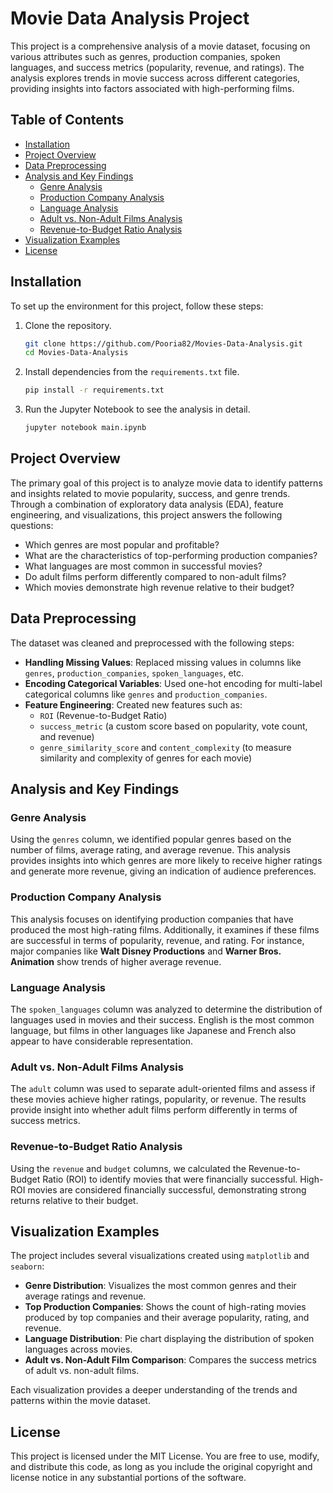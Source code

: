 # Movie Data Analysis Project

This project is a comprehensive analysis of a movie dataset, focusing on various attributes such as genres, production companies, spoken languages, and success metrics (popularity, revenue, and ratings). The analysis explores trends in movie success across different categories, providing insights into factors associated with high-performing films.

## Table of Contents

- [Installation](#installation)
- [Project Overview](#project-overview)
- [Data Preprocessing](#data-preprocessing)
- [Analysis and Key Findings](#analysis-and-key-findings)
  - [Genre Analysis](#genre-analysis)
  - [Production Company Analysis](#production-company-analysis)
  - [Language Analysis](#language-analysis)
  - [Adult vs. Non-Adult Films Analysis](#adult-vs-non-adult-films-analysis)
  - [Revenue-to-Budget Ratio Analysis](#revenue-to-budget-ratio-analysis)
- [Visualization Examples](#visualization-examples)
- [License](#license)

## Installation

To set up the environment for this project, follow these steps:

1. Clone the repository.
   ```bash
   git clone https://github.com/Pooria82/Movies-Data-Analysis.git
   cd Movies-Data-Analysis
   ```

2. Install dependencies from the `requirements.txt` file.
   ```bash
   pip install -r requirements.txt
   ```

3. Run the Jupyter Notebook to see the analysis in detail.
   ```bash
   jupyter notebook main.ipynb
   ```

## Project Overview

The primary goal of this project is to analyze movie data to identify patterns and insights related to movie popularity, success, and genre trends. Through a combination of exploratory data analysis (EDA), feature engineering, and visualizations, this project answers the following questions:

- Which genres are most popular and profitable?
- What are the characteristics of top-performing production companies?
- What languages are most common in successful movies?
- Do adult films perform differently compared to non-adult films?
- Which movies demonstrate high revenue relative to their budget?

## Data Preprocessing

The dataset was cleaned and preprocessed with the following steps:

- **Handling Missing Values**: Replaced missing values in columns like `genres`, `production_companies`, `spoken_languages`, etc.
- **Encoding Categorical Variables**: Used one-hot encoding for multi-label categorical columns like `genres` and `production_companies`.
- **Feature Engineering**: Created new features such as:
  - `ROI` (Revenue-to-Budget Ratio)
  - `success_metric` (a custom score based on popularity, vote count, and revenue)
  - `genre_similarity_score` and `content_complexity` (to measure similarity and complexity of genres for each movie)

## Analysis and Key Findings

### Genre Analysis

Using the `genres` column, we identified popular genres based on the number of films, average rating, and average revenue. This analysis provides insights into which genres are more likely to receive higher ratings and generate more revenue, giving an indication of audience preferences.

### Production Company Analysis

This analysis focuses on identifying production companies that have produced the most high-rating films. Additionally, it examines if these films are successful in terms of popularity, revenue, and rating. For instance, major companies like **Walt Disney Productions** and **Warner Bros. Animation** show trends of higher average revenue.

### Language Analysis

The `spoken_languages` column was analyzed to determine the distribution of languages used in movies and their success. English is the most common language, but films in other languages like Japanese and French also appear to have considerable representation.

### Adult vs. Non-Adult Films Analysis

The `adult` column was used to separate adult-oriented films and assess if these movies achieve higher ratings, popularity, or revenue. The results provide insight into whether adult films perform differently in terms of success metrics.

### Revenue-to-Budget Ratio Analysis

Using the `revenue` and `budget` columns, we calculated the Revenue-to-Budget Ratio (ROI) to identify movies that were financially successful. High-ROI movies are considered financially successful, demonstrating strong returns relative to their budget.

## Visualization Examples

The project includes several visualizations created using `matplotlib` and `seaborn`:

- **Genre Distribution**: Visualizes the most common genres and their average ratings and revenue.
- **Top Production Companies**: Shows the count of high-rating movies produced by top companies and their average popularity, rating, and revenue.
- **Language Distribution**: Pie chart displaying the distribution of spoken languages across movies.
- **Adult vs. Non-Adult Film Comparison**: Compares the success metrics of adult vs. non-adult films.

Each visualization provides a deeper understanding of the trends and patterns within the movie dataset.

## License

This project is licensed under the MIT License. You are free to use, modify, and distribute this code, as long as you include the original copyright and license notice in any substantial portions of the software.